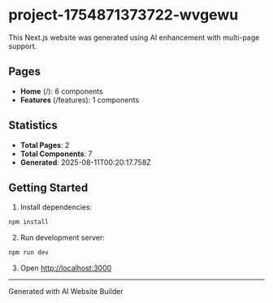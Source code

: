 # project-1754871373722-wvgewu

This Next.js website was generated using AI enhancement with multi-page support.

## Pages

- **Home** (/): 6 components
- **Features** (/features): 1 components

## Statistics

- **Total Pages**: 2
- **Total Components**: 7
- **Generated**: 2025-08-11T00:20:17.758Z

## Getting Started

1. Install dependencies:
```bash
npm install
```

2. Run development server:
```bash
npm run dev
```

3. Open [http://localhost:3000](http://localhost:3000)

---
Generated with AI Website Builder
